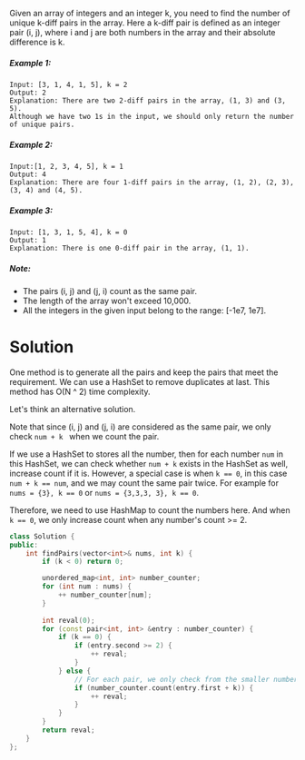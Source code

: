Given an array of integers and an integer k, you need to find the number of unique k-diff pairs in the array. Here a k-diff pair is defined as an integer pair (i, j), where i and j are both numbers in the array and their absolute difference is k.

##### Example 1:

```
Input: [3, 1, 4, 1, 5], k = 2
Output: 2
Explanation: There are two 2-diff pairs in the array, (1, 3) and (3, 5).
Although we have two 1s in the input, we should only return the number of unique pairs.
```

##### Example 2:

```
Input:[1, 2, 3, 4, 5], k = 1
Output: 4
Explanation: There are four 1-diff pairs in the array, (1, 2), (2, 3), (3, 4) and (4, 5).
```

##### Example 3:

```
Input: [1, 3, 1, 5, 4], k = 0
Output: 1
Explanation: There is one 0-diff pair in the array, (1, 1).
```

##### Note:  

* The pairs (i, j) and (j, i) count as the same pair.
* The length of the array won't exceed 10,000.
* All the integers in the given input belong to the range: [-1e7, 1e7].

# Solution

One method is to generate all the pairs and keep the pairs that meet the requirement. We can use a HashSet to remove duplicates at last. This method has O(N ^ 2) time complexity.

Let's think an alternative solution.

Note that since (i, j) and (j, i) are considered as the same pair, we only check ```num + k ``` when we count the pair.

If we use a HashSet to stores all the number, then for each number ```num``` in this HashSet, we can check whether ```num + k``` exists in the HashSet as well, increase count if it is. However, a special case is when ```k == 0```, in this case ```num + k == num```, and we may count the same pair twice. For example for ```nums = {3}, k == 0``` or ```nums = {3,3,3, 3}, k == 0```.

Therefore, we need to use HashMap to count the numbers here. And when ```k == 0```, we only increase count when any number's count >= 2.

```cpp
class Solution {
public:
    int findPairs(vector<int>& nums, int k) {
        if (k < 0) return 0;

        unordered_map<int, int> number_counter;
        for (int num : nums) {
            ++ number_counter[num];
        }
        
        int reval(0);
        for (const pair<int, int> &entry : number_counter) {
            if (k == 0) {
                if (entry.second >= 2) {
                    ++ reval;
                }
            } else {
                // For each pair, we only check from the smaller number.
                if (number_counter.count(entry.first + k)) {
                    ++ reval;
                }    
            }
        }
        return reval;
    }
};
```
